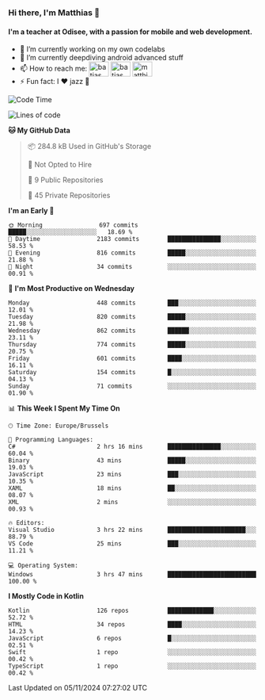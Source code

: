 ### Hi there, I'm Matthias 👋

#### I'm a teacher at Odisee, with a passion for mobile and web development.

- 🔭 I’m currently working on my own codelabs
- 🌱 I’m currently deepdiving android advanced stuff
- 📫 How to reach me: <a href="https://dev.to/batjas" target="_blank"><img align="center" src="https://raw.githubusercontent.com/rahuldkjain/github-profile-readme-generator/master/src/images/icons/Social/devto.svg" alt="batjas" height="30" width="40" /></a>
<a href="https://twitter.com/batjas" target="_blank"><img align="center" src="https://raw.githubusercontent.com/rahuldkjain/github-profile-readme-generator/master/src/images/icons/Social/twitter.svg" alt="batjas" height="30" width="40" /></a>
<a href="https://linkedin.com/in/matthiasdruwé" target="_blank"><img align="center" src="https://raw.githubusercontent.com/rahuldkjain/github-profile-readme-generator/master/src/images/icons/Social/linked-in-alt.svg" alt="matthiasdruwé" height="30" width="40" /></a>
- ⚡ Fun fact: I ❤ jazz 🎷


<!--START_SECTION:waka-->
![Code Time](http://img.shields.io/badge/Code%20Time-1%2C278%20hrs-blue)

![Lines of code](https://img.shields.io/badge/From%20Hello%20World%20I%27ve%20Written-5.1%20million%20lines%20of%20code-blue)

**🐱 My GitHub Data** 

> 📦 284.8 kB Used in GitHub's Storage 
 > 
> 🚫 Not Opted to Hire
 > 
> 📜 9 Public Repositories 
 > 
> 🔑 45 Private Repositories 
 > 
**I'm an Early 🐤** 

```text
🌞 Morning                697 commits         █████░░░░░░░░░░░░░░░░░░░░   18.69 % 
🌆 Daytime                2183 commits        ███████████████░░░░░░░░░░   58.53 % 
🌃 Evening                816 commits         █████░░░░░░░░░░░░░░░░░░░░   21.88 % 
🌙 Night                  34 commits          ░░░░░░░░░░░░░░░░░░░░░░░░░   00.91 % 
```
📅 **I'm Most Productive on Wednesday** 

```text
Monday                   448 commits         ███░░░░░░░░░░░░░░░░░░░░░░   12.01 % 
Tuesday                  820 commits         █████░░░░░░░░░░░░░░░░░░░░   21.98 % 
Wednesday                862 commits         ██████░░░░░░░░░░░░░░░░░░░   23.11 % 
Thursday                 774 commits         █████░░░░░░░░░░░░░░░░░░░░   20.75 % 
Friday                   601 commits         ████░░░░░░░░░░░░░░░░░░░░░   16.11 % 
Saturday                 154 commits         █░░░░░░░░░░░░░░░░░░░░░░░░   04.13 % 
Sunday                   71 commits          ░░░░░░░░░░░░░░░░░░░░░░░░░   01.90 % 
```


📊 **This Week I Spent My Time On** 

```text
🕑︎ Time Zone: Europe/Brussels

💬 Programming Languages: 
C#                       2 hrs 16 mins       ███████████████░░░░░░░░░░   60.04 % 
Binary                   43 mins             █████░░░░░░░░░░░░░░░░░░░░   19.03 % 
JavaScript               23 mins             ███░░░░░░░░░░░░░░░░░░░░░░   10.35 % 
XAML                     18 mins             ██░░░░░░░░░░░░░░░░░░░░░░░   08.07 % 
XML                      2 mins              ░░░░░░░░░░░░░░░░░░░░░░░░░   00.93 % 

🔥 Editors: 
Visual Studio            3 hrs 22 mins       ██████████████████████░░░   88.79 % 
VS Code                  25 mins             ███░░░░░░░░░░░░░░░░░░░░░░   11.21 % 

💻 Operating System: 
Windows                  3 hrs 47 mins       █████████████████████████   100.00 % 
```

**I Mostly Code in Kotlin** 

```text
Kotlin                   126 repos           █████████████░░░░░░░░░░░░   52.72 % 
HTML                     34 repos            ████░░░░░░░░░░░░░░░░░░░░░   14.23 % 
JavaScript               6 repos             █░░░░░░░░░░░░░░░░░░░░░░░░   02.51 % 
Swift                    1 repo              ░░░░░░░░░░░░░░░░░░░░░░░░░   00.42 % 
TypeScript               1 repo              ░░░░░░░░░░░░░░░░░░░░░░░░░   00.42 % 
```




 Last Updated on 05/11/2024 07:27:02 UTC
<!--END_SECTION:waka-->
